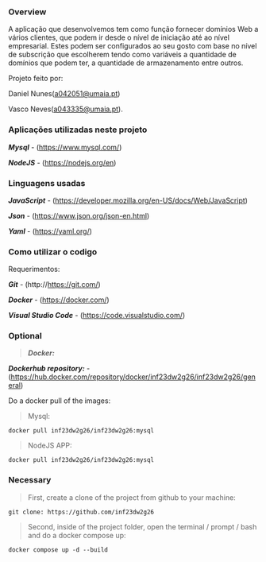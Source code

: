 ### Overview

A aplicação que desenvolvemos tem como função fornecer domínios Web a vários clientes, que podem ir desde o nível de iniciação até ao nível empresarial. Estes podem ser configurados ao seu gosto com base no nível de subscrição que escolherem tendo como variáveis a quantidade de domínios que podem ter, a quantidade de armazenamento entre outros.

Projeto feito por:

Daniel Nunes(a042051@umaia.pt)

Vasco Neves(a043335@umaia.pt).

### Aplicações utilizadas neste projeto

***Mysql*** - (https://www.mysql.com/)

***NodeJS*** - (https://nodejs.org/en)

### Linguagens usadas

***JavaScript*** - (https://developer.mozilla.org/en-US/docs/Web/JavaScript)

***Json*** - (https://www.json.org/json-en.html)

***Yaml*** - (https://yaml.org/)

### Como utilizar o codigo

Requerimentos:

***Git*** - (http://https://git.com/)

***Docker*** - (https://docker.com/)

***Visual Studio Code*** - (https://code.visualstudio.com/)

### **Optional**

> ***Docker:***

***Dockerhub repository:*** - (https://hub.docker.com/repository/docker/inf23dw2g26/inf23dw2g26/general)

Do a docker pull of the images:

> Mysql:
```
docker pull inf23dw2g26/inf23dw2g26:mysql
```
> NodeJS APP:
```
docker pull inf23dw2g26/inf23dw2g26:mysql
```
### **Necessary**

> First, create a clone of the project from github to your machine:
```
git clone: https://github.com/inf23dw2g26
```

> Second, inside of the project folder, open the terminal / prompt / bash and do a docker compose up:
```
docker compose up -d --build
```
